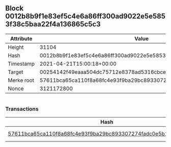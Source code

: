 ## Block 0012b8b9f1e83ef5c4e6a86ff300ad9022e5e5853f38c5baa22f4a136865c5c3

Attribute | Value
--- | ---
Height | 31104
Hash | 0012b8b9f1e83ef5c4e6a86ff300ad9022e5e5853f38c5baa22f4a136865c5c3
Timestamp | 2021-04-21T15:00:18+00:00
Target | 00254142f49eaaa504dc75712e8378ad5316cbcead634704b3734b6271167cc4
Merke root | 57611bca65ca110f8a68fc4e93f9ba29bc893307274fadc0e5b115d11b847f64
Nonce | 3121172800

```

```

### Transactions

Hash | Amount
--- | ---
[57611bca65ca110f8a68fc4e93f9ba29bc893307274fadc0e5b115d11b847f64](57611bca65ca110f8a68fc4e93f9ba29bc893307274fadc0e5b115d11b847f64.md) | 10.00000000 SKEPTI 
